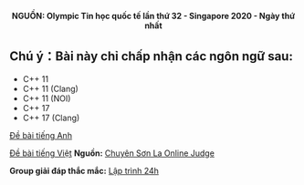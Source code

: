 **<center>NGUỒN: Olympic Tin học quốc tế lần thứ 32 - Singapore 2020 - Ngày thứ nhất</center>**

## Chú ý：Bài này chỉ chấp nhận các ngôn ngữ sau:
- C++ 11
- C++ 11 (Clang)
- C++ 11 (NOI)
- C++ 17
- C++ 17 (Clang)

[Đề bài tiếng Anh](/statements/1526/day1-tickets-ISC.pdf)

[Đề bài tiếng Việt](/statements/1526/day1_tickets-vi_VN.pdf)
**Nguồn:** [Chuyên Sơn La Online Judge](http://csloj.ddns.net/)

**Group giải đáp thắc mắc:** [Lập trình 24h](https://www.facebook.com/groups/1386904321519984)